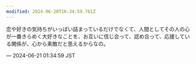 ```yaml
---
modified: 2024-06-20T16:34:59.761Z
---
```


<p>恋や好きの気持ちがいっぱい詰まっているだけでなくて、人間としてその人の心が一番きらめく大好きなことを、お互いに信じ合って、認め合って、応援している関係が、心から素敵だと思えるからなの。</p>

&mdash; 2024-06-21 01:34:59 JST

<!-- Original URL: https://mastodon.social/@sakuramochi0/112649915581351340-->
